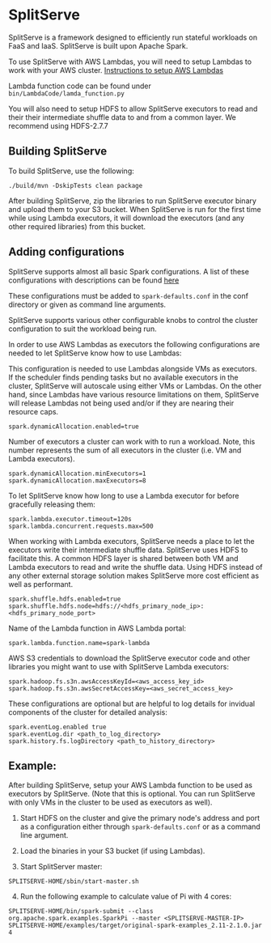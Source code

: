 # SplitServe

SplitServe is a framework designed to efficiently run stateful workloads on
FaaS and IaaS. 
SplitServe is built upon Apache Spark.

To use SplitServe with AWS Lambdas, you will need to setup Lambdas
to work with your AWS cluster.
[Instructions to setup AWS Lambdas](https://docs.google.com/document/d/1ZheYDby7ZeJ69THJVyR3gNsFNLVbb3whUfaG8mYS-iE/edit?usp=sharing)

Lambda function code can be found under `bin/LambdaCode/lamda_function.py`

You will also need to setup HDFS to allow SplitServe executors
to read and their their intermediate shuffle data to and from a
common layer. We recommend using HDFS-2.7.7

## Building SplitServe
To build SplitServe, use the following:
```
./build/mvn -DskipTests clean package
```

After building SplitServe, zip the libraries to run SplitServe
executor binary and upload them to your S3 bucket. When SplitServe
is run for the first time while using Lambda executors, it will
download the executors (and any other required libraries) from this
bucket.

## Adding configurations
SplitServe supports almost all basic Spark configurations.
A list of these configurations with descriptions can be
found [here](https://spark.apache.org/docs/2.1.0/configuration.html)

These configurations must be added to `spark-defaults.conf` in the conf
directory or given as command line arguments.

SplitServe supports various other configurable knobs to control
the cluster configuration to suit the workload being run.

In order to use AWS Lambdas as executors the following configurations
are needed to let SplitServe know how to use Lambdas:

This configuration is needed to use Lambdas alongside VMs as executors.
If the scheduler finds pending tasks but no available executors
in the cluster, SplitServe will autoscale using either VMs or Lambdas.
On the other hand, since Lambdas have various resource limitations on
them, SplitServe will release Lambdas not being used and/or if they are
nearing their resource caps.

```
spark.dynamicAllocation.enabled=true
```

Number of executors a cluster can work with to run a workload.
Note, this number represents the sum of all executors in the cluster
(i.e. VM and Lambda executors).

```
spark.dynamicAllocation.minExecutors=1
spark.dynamicAllocation.maxExecutors=8
```

To let SplitServe know how long to use a Lambda executor for before
gracefully releasing them:

```
spark.lambda.executor.timeout=120s
spark.lambda.concurrent.requests.max=500
```


When working with Lambda executors, SplitServe needs a place to
let the executors write their intermediate shuffle data. SplitServe
uses HDFS to facilitate this. A common HDFS layer is shared between
both VM and Lambda executors to read and write the shuffle data.
Using HDFS instead of any other external storage solution makes
SplitServe more cost efficient as well as performant.

```
spark.shuffle.hdfs.enabled=true
spark.shuffle.hdfs.node=hdfs://<hdfs_primary_node_ip>:<hdfs_primary_node_port>
```

Name of the Lambda function in AWS Lambda portal:

```
spark.lambda.function.name=spark-lambda
```

AWS S3 credentials to download the SplitServe executor code and other
libraries you might want to use with SplitServe Lambda executors:

```
spark.hadoop.fs.s3n.awsAccessKeyId=<aws_access_key_id>
spark.hadoop.fs.s3n.awsSecretAccessKey=<aws_secret_access_key>
```

These configurations are optional but are helpful to log details for
invidual components of the cluster for detailed analysis:

```
spark.eventLog.enabled true
spark.eventLog.dir <path_to_log_directory>
spark.history.fs.logDirectory <path_to_history_directory>
```

## Example:
After building SplitServe, setup your AWS Lambda function to be used as executors by SplitServe.
(Note that this is optional. You can run SplitServe with only VMs in the cluster to be used
as executors as well).

1. Start HDFS on the cluster and give the primary node's address and port
as a configuration either through `spark-defaults.conf` or as a
command line argument.

2. Load the binaries in your S3 bucket (if using Lambdas).

3. Start SplitServer master:
```
SPLITSERVE-HOME/sbin/start-master.sh
```

4. Run the following example to calculate value of Pi with 4
cores:
```
SPLITSERVE-HOME/bin/spark-submit --class org.apache.spark.examples.SparkPi --master <SPLITSERVE-MASTER-IP> SPLITSERVE-HOME/examples/target/original-spark-examples_2.11-2.1.0.jar 4
```
